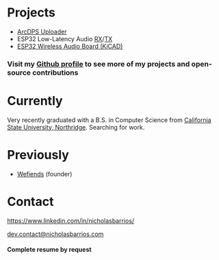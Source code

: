 # Projects
* [ArcDPS Uploader](https://github.com/nbarrios/arcdps-uploader)
* ESP32 Low-Latency Audio [RX](https://github.com/nbarrios/esp32-s2-audio-receiver)/[TX](https://github.com/nbarrios/esp32-audio-transmitter)
* [ESP32 Wireless Audio Board (KiCAD)](https://github.com/nbarrios/esp32-audioboard)

### Visit my [Github profile](https://github.com/nbarrios) to see more of my projects and open-source contributions

# Currently
Very recently graduated with a B.S. in Computer Science from [California State University, Northridge](https://www.csun.edu/engineering-computer-science/computer-science). Searching for work.

# Previously
* [Wefiends](https://wefiends.com) (founder)

# Contact
<i class="fa-brands fa-linkedin"></i> https://www.linkedin.com/in/nicholasbarrios/

<i class="fa-solid fa-at"></i> dev.contact@nicholasbarrios.com

#### Complete resume by request
